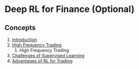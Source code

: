 # Deep RL for Finance (Optional)

## Concepts

1. [Introduction](https://www.youtube.com/watch?time_continue=14&v=Nn1PblFSnP8)
1. [High Frequency Trading](https://www.youtube.com/watch?time_continue=23&v=oM1zZdZ-8fE)
	1. High Frequency Trading
1. [Challenges of Supervised Learning](https://www.youtube.com/watch?time_continue=11&v=_hAPnbDtteM)
1. [Advantages of RL for Trading](https://www.youtube.com/watch?time_continue=16&v=rqHL4BZocI8)